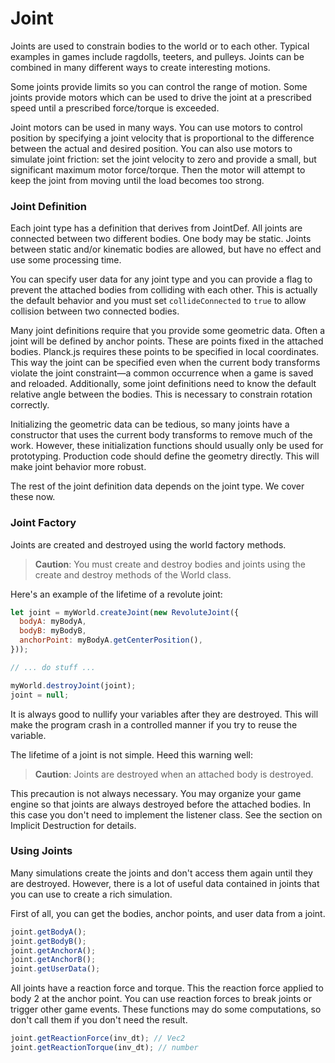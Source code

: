 # Joint
Joints are used to constrain bodies to the world or to each other.
Typical examples in games include ragdolls, teeters, and pulleys. Joints
can be combined in many different ways to create interesting motions.

Some joints provide limits so you can control the range of motion. Some
joints provide motors which can be used to drive the joint at a
prescribed speed until a prescribed force/torque is exceeded.

Joint motors can be used in many ways. You can use motors to control
position by specifying a joint velocity that is proportional to the
difference between the actual and desired position. You can also use
motors to simulate joint friction: set the joint velocity to zero and
provide a small, but significant maximum motor force/torque. Then the
motor will attempt to keep the joint from moving until the load becomes
too strong.

### Joint Definition
Each joint type has a definition that derives from JointDef. All
joints are connected between two different bodies. One body may be static.
Joints between static and/or kinematic bodies are allowed, but have no
effect and use some processing time.

You can specify user data for any joint type and you can provide a flag
to prevent the attached bodies from colliding with each other. This is
actually the default behavior and you must set `collideConnected`
to `true` to allow collision between two connected bodies.

Many joint definitions require that you provide some geometric data.
Often a joint will be defined by anchor points. These are points fixed
in the attached bodies. Planck.js requires these points to be specified in
local coordinates. This way the joint can be specified even when the
current body transforms violate the joint constraint—a common
occurrence when a game is saved and reloaded. Additionally, some joint
definitions need to know the default relative angle between the bodies.
This is necessary to constrain rotation correctly.

Initializing the geometric data can be tedious, so many joints have a
constructor that uses the current body transforms to remove
much of the work. However, these initialization functions should usually
only be used for prototyping. Production code should define the geometry
directly. This will make joint behavior more robust.

The rest of the joint definition data depends on the joint type. We
cover these now.

### Joint Factory
Joints are created and destroyed using the world factory methods.

> **Caution**:
> You must create and destroy bodies and joints using the create
> and destroy methods of the World class.

Here's an example of the lifetime of a revolute joint:

```js
let joint = myWorld.createJoint(new RevoluteJoint({
  bodyA: myBodyA,
  bodyB: myBodyB,
  anchorPoint: myBodyA.getCenterPosition(),
}));

// ... do stuff ...

myWorld.destroyJoint(joint);
joint = null;
```

It is always good to nullify your variables after they are destroyed. This
will make the program crash in a controlled manner if you try to reuse
the variable.

The lifetime of a joint is not simple. Heed this warning well:

> **Caution**:
> Joints are destroyed when an attached body is destroyed.

This precaution is not always necessary. You may organize your game
engine so that joints are always destroyed before the attached bodies.
In this case you don't need to implement the listener class. See the
section on Implicit Destruction for details.

### Using Joints
Many simulations create the joints and don't access them again until
they are destroyed. However, there is a lot of useful data contained in
joints that you can use to create a rich simulation.

First of all, you can get the bodies, anchor points, and user data from
a joint.

```js
joint.getBodyA();
joint.getBodyB();
joint.getAnchorA();
joint.getAnchorB();
joint.getUserData();
```

All joints have a reaction force and torque. This the reaction force
applied to body 2 at the anchor point. You can use reaction forces to
break joints or trigger other game events. These functions may do some
computations, so don't call them if you don't need the result.

```js
joint.getReactionForce(inv_dt); // Vec2
joint.getReactionTorque(inv_dt); // number
```
